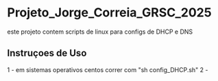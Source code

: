 # Projeto_Jorge_Correia_GRSC_2025
este projeto contem scripts de linux para configs de DHCP e DNS
## Instruçoes de Uso
1 - em sistemas operativos centos correr com "sh config_DHCP.sh"
2 -
